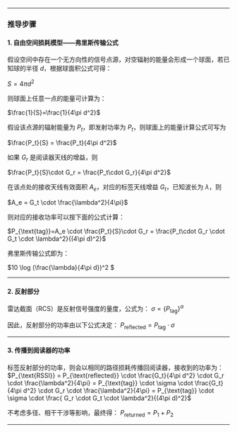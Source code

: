 

---


### 推导步骤

#### 1. 自由空间损耗模型——弗里斯传输公式
假设空间中存在一个无方向性的信号点源，对空辐射的能量会形成一个球面，若已知球的半径 $d$，根据球面积公式可得：

$S = 4\pi d^2$

则球面上任意一点的能量可计算为：

$\frac{1}{S}=\frac{1}{4\pi d^2}$

假设该点源的辐射能量为 $P_{t}$，即发射功率为 $P_{t}$，则球面上的能量计算公式可写为

$\frac{P_t}{S} = \frac{P_t}{4\pi d^2}$

如果 $G_r$ 是阅读器天线的增益，则

$\frac{P_t}{S}\cdot G_r = \frac{P_t\cdot G_r}{4\pi d^2}$

在该点处的接收天线有效面积 $A_{e}$，对应的标签天线增益 $G_{t}$，已知波长为 $\lambda$，则

$A_e = G_t \cdot \frac{\lambda^2}{4\pi}$

则对应的接收功率可以按下面的公式计算：

$P_{\text{tag}}=A_e \cdot \frac{P_t}{S}\cdot G_r = \frac{P_t\cdot G_r \cdot G_t \cdot \lambda^2}{(4\pi d)^2}$

弗里斯传输公式即为：

$10 \log (\frac{\lambda}{4\pi d})^2 $

---


#### 2. 反射部分

雷达截面（RCS）是反射信号强度的量度，公式为：
$\sigma = \{P_{\text{tag}}\}^\alpha$

因此，反射部分的功率由以下公式决定： 
$P_{\text{reflected}} = P_{\text{tag}} \cdot \sigma$



---


#### 3. 传播到阅读器的功率
标签反射部分的功率，则会以相同的路径损耗传播回阅读器，接收到的功率为： 
$P_{\text{RSSI}} = P_{\text{reflected}} \cdot \frac{G_t}{4\pi d^2} \cdot G_r \cdot \frac{\lambda^2}{4\pi} = P_{\text{tag}} \cdot \sigma \cdot \frac{G_t}{4\pi d^2} \cdot G_r \cdot \frac{\lambda^2}{4\pi} = P_{\text{tag}} \cdot \sigma \cdot \frac{ G_r \cdot G_t \cdot \lambda^2}{(4\pi d)^2}$

不考虑多径、相干干涉等影响，最终得：
$P_{\text{returned}} = P_1+P_2$



---


